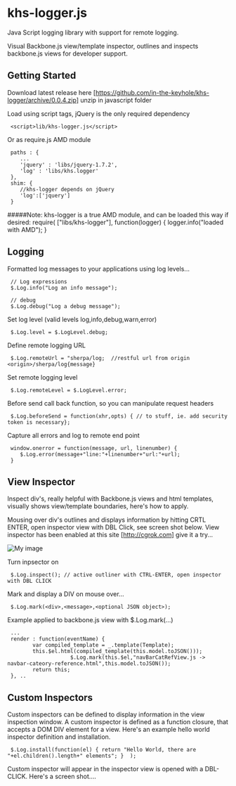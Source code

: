 khs-logger.js
=============

Java Script logging library with support for remote logging. 

Visual Backbone.js view/template inspector, outlines and inspects backbone.js views for developer support.


Getting Started
---------------

Download latest release here [https://github.com/in-the-keyhole/khs-logger/archive/0.0.4.zip] unzip in javascript folder

Load using script tags, jQuery is the only required dependency

     <script>lib/khs-logger.js</script>
     
Or as require.js AMD module


	 paths : {
		...
		'jquery' : 'libs/jquery-1.7.2',
		'log' : 'libs/khs.logger'
	 },
	 shim: {
		//khs-logger depends on jQuery
		'log':['jquery']
	 }

#####Note: khs-logger is a true AMD module, and can be loaded this way if desired:
	 require( ["libs/khs-logger"], function(logger) {
		logger.info("loaded with AMD");
	 }

Logging
-------
Formatted log messages to your applications using log levels... 

     // Log expressions 
     $.Log.info("Log an info message");
         
     // debug 
     $.Log.debug("Log a debug message");
          
Set log level (valid levels log,info,debug,warn,error)
 
     $.Log.level = $.LogLevel.debug;    
 
Define remote logging URL
 
     $.Log.remoteUrl = "sherpa/log;  //restful url from origin <origin>/sherpa/log{message}
      
Set remote logging level

     $.Log.remoteLevel = $.LogLevel.error;
     
Before send call back function, so you can manipulate request headers

     $.Log.beforeSend = function(xhr,opts) { // to stuff, ie. add security token is necessary};     
     
Capture all errors and log to remote end point                   
  
     window.onerror = function(message, url, linenumber) {
		$.Log.error(message+"line:"+linenumber+"url:"+url);
	 }


View Inspector
--------------
Inspect div's, really helpful with Backbone.js views and html templates, visually shows view/template boundaries, here's how to apply.

Mousing over div's outlines and displays information by hitting CRTL ENTER, open inspector view with DBL Click, see screen shot below.
View inspector has been enabled at this site [http://cgrok.com] give it a try...

![My image](https://raw.github.com/in-the-keyhole/khs-logger/master/screen.png)


Turn inpsector on

     $.Log.inspect(); // active outliner with CTRL-ENTER, open inspector with DBL CLICK

Mark and display a DIV on mouse over... 

     $.Log.mark(<div>,<message>,<optional JSON object>);
     
Example applied to backbone.js view with $.Log.mark(...) 
     
     ...
     render : function(eventName) {
			var compiled_template = _.template(Template);
			this.$el.html(compiled_template(this.model.toJSON()));
                        $.Log.mark(this.$el,"navBarCatRefView.js -> navbar-cateory-reference.html",this.model.toJSON());	
			return this;
	 }, ..

Custom Inspectors
-----------------
Custom inspectors can be defined to display information in the view inspection window. A custom inspector is defined as a function closure,
that accepts a DOM DIV element for a view. Here's an example hello world inspector definition and installation.

     $.Log.install(function(el) { return "Hello World, there are "+el.children().length+" elements"; }  );

Custom inspector will appear in the inspector view is opened with a DBL-CLICK. Here's a screen shot....

